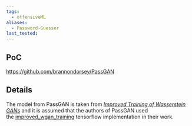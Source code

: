 ```yaml
---
tags:
  - offensiveML
aliases:
  - Password-Guesser
last_tested:
---
```

## PoC
https://github.com/brannondorsey/PassGAN
## Details

The model from PassGAN is taken from [_Improved Training of Wasserstein GANs_](https://arxiv.org/abs/1704.00028) and it is assumed that the authors of PassGAN used the [improved_wgan_training](https://github.com/igul222/improved_wgan_training) tensorflow implementation in their work. 